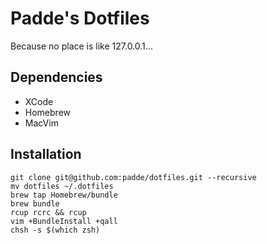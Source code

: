 # Padde's Dotfiles

Because no place is like 127.0.0.1...

## Dependencies

* XCode
* Homebrew
* MacVim

## Installation

    git clone git@github.com:padde/dotfiles.git --recursive
    mv dotfiles ~/.dotfiles
    brew tap Homebrew/bundle
    brew bundle
    rcup rcrc && rcup
    vim +BundleInstall +qall
    chsh -s $(which zsh)
